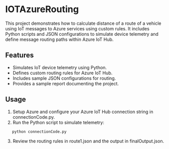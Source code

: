 # IOTAzureRouting

This project demonstrates how to calculate distance of a route of a vehicle using IoT messages to Azure services using custom rules. It includes Python scripts and JSON configurations to simulate device telemetry and define message routing paths within Azure IoT Hub.

## Features
- Simulates IoT device telemetry using Python.
- Defines custom routing rules for Azure IoT Hub.
- Includes sample JSON configurations for routing.
- Provides a sample report documenting the project.

## Usage
1. Setup Azure and configure your Azure IoT Hub connection string in connectionCode.py.
2. Run the Python script to simulate telemetry:
```bash
   python connectionCode.py
```
3. Review the routing rules in route1.json and the output in finalOutput.json.
 
